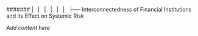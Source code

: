 ####### |   |   |   |   |   |   ├── Interconnectedness of Financial Institutions and Its Effect on Systemic Risk

*Add content here*